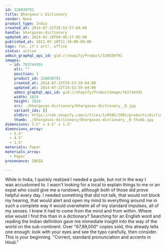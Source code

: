 ```yaml
---
id: 326839791
title: Bhargava's Dictionary
vendor: None
product_type: India
created_at: 2014-07-22T19:53:57-04:00
handle: bhargavas-dictionary
updated_at: 2024-01-19T09:46:17-05:00
published_at: 2011-07-10T11:19:00-04:00
tags: fun, it's art!, office
status: active
admin_graphql_api_id: gid://shopify/Product/326839791
images:
  - id: 763744391
    alt: ""
    position: 1
    product_id: 326839791
    created_at: 2014-07-22T19:53:59-04:00
    updated_at: 2014-07-22T19:53:59-04:00
    admin_graphql_api_id: gid://shopify/ProductImage/763744391
    width: 1024
    height: 1024
    src: ./bhargavas-dictionary/bhargavas-dictionary__0.jpg
    variant_ids: []
    oldSrc: https://cdn.shopify.com/s/files/1/0589/2901/products/dictionary_1.jpeg?v=1406073239
    thumb: ./bhargavas-dictionary/bhargavas-dictionary__0-thumb.jpg
dimensions: 5.5" x 4.5" x 1.5"
dimensions_array:
  - 5.5"
  - 4.5"
  - 1.5"
materials: Paper
materials_array:
  - Paper
provenance: INDIA

---
```


While in India, I quickly realized I needed a guide, but not in the way I was accustomed to. I wasn't looking for a local to explain things to me or an expat who could give me a rundown, although both of those did prove helpful every day. I needed something that did not talk, that would not block my hearing, that would alert and open my mind to everything around me in such a complete way it would overwhelm all of my standard impulses, all of my senses. I knew it had to come from the mind and from within. Where else would I find this than in a dictionary? Searching for an English word and reading the Indian definition gave me immediate insight into the way of the world on the sub-continent. Over "67,89,000" copies sold, this already tells one enough: look with your eyes and see the typo carefully, then consider. This is your beginning. "Correct, standard pronunciation and accents in Hindi."